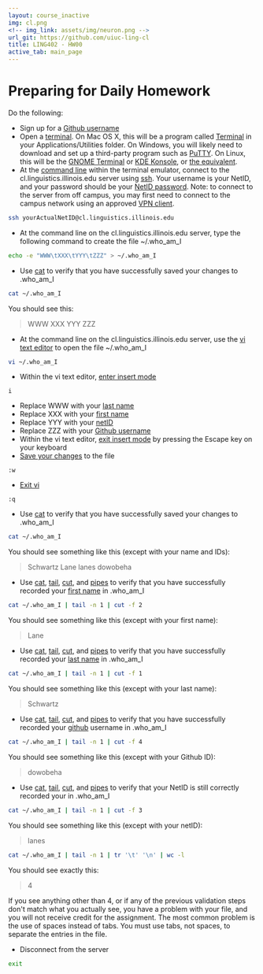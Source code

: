 ```yaml
---
layout: course_inactive
img: cl.png
<!-- img_link: assets/img/neuron.png -->
url_git: https://github.com/uiuc-ling-cl
title: LING402 - HW00
active_tab: main_page 
---
```


# Preparing for Daily Homework

<!--
<div class="alert alert-info">
  Due Tuesday 29 August 2017 at 11:59 PM Central time.
</div>
-->

Do the following:

* Sign up for a [Github username](https://github.com/join?source=header-home)
* Open a [terminal](https://en.wikipedia.org/wiki/Terminal_emulator). On Mac OS X, this will be a program called [Terminal](https://en.wikipedia.org/wiki/Terminal_(OS_X)) in your Applications/Utilities folder. On Windows, you will likely need to download and set up a third-party program such as [PuTTY](http://www.chiark.greenend.org.uk/~sgtatham/putty/download.html). On Linux, this will be the [GNOME Terminal](https://en.wikipedia.org/wiki/GNOME_Terminal) or [KDE Konsole](https://en.wikipedia.org/wiki/Konsole), or [the equivalent](https://en.wikipedia.org/wiki/List_of_terminal_emulators).
* At the [command line](https://en.wikipedia.org/wiki/Command-line_interface) within the terminal emulator, connect to the cl.linguistics.illinois.edu server using [ssh](http://linuxcommand.org/man_pages/ssh1.html). Your username is your NetID, and your password should be your [NetID password](https://techservices.illinois.edu/services/netid-password). Note: to connect to the server from off campus, you may first need to connect to the campus network using an approved [VPN client](https://techservices.illinois.edu/services/virtual-private-networking-vpn/download-and-set-up-the-vpn-client).

```bash
ssh yourActualNetID@cl.linguistics.illinois.edu
```

* At the command line on the cl.linguistics.illinois.edu server, type the following command to create the file ~/.who\_am\_I 

```bash
echo -e "WWW\tXXX\tYYY\tZZZ" > ~/.who_am_I
```

* Use [cat](http://linux.die.net/man/1/cat) to verify that you have successfully saved your changes to .who\_am\_I

```bash
cat ~/.who_am_I
```

You should see this:

>WWW	XXX	YYY	ZZZ


* At the command line on the cl.linguistics.illinois.edu server, use the [vi text editor](http://www.howtogeek.com/102468/a-beginners-guide-to-editing-text-files-with-vi/) to open the file ~/.who\_am\_I 

```bash
vi ~/.who_am_I
```

* Within the vi text editor, [enter insert mode](http://www.howtogeek.com/102468/a-beginners-guide-to-editing-text-files-with-vi/) 

```vi
i
```

* Replace WWW with your [last name](https://en.wikipedia.org/wiki/Surname)
* Replace XXX with your [first name](https://en.wikipedia.org/wiki/Given_name)
* Replace YYY with your [netID](https://netidclaim.illinois.edu/)
* Replace ZZZ with your [Github username](https://github.com/join?source=header-home)
* Within the vi text editor, [exit insert mode](http://www.howtogeek.com/102468/a-beginners-guide-to-editing-text-files-with-vi/) by pressing the Escape key on your keyboard
* [Save your changes](http://www.howtogeek.com/102468/a-beginners-guide-to-editing-text-files-with-vi/) to the file

```
:w
```

* [Exit vi](http://www.howtogeek.com/102468/a-beginners-guide-to-editing-text-files-with-vi/)

```
:q
```


* Use [cat](http://linux.die.net/man/1/cat) to verify that you have successfully saved your changes to .who\_am\_I

```bash
cat ~/.who_am_I
```

You should see something like this (except with your name and IDs):

>Schwartz	Lane	lanes	dowobeha




* Use [cat](http://linux.die.net/man/1/cat), [tail](http://linux.die.net/man/1/tail), [cut](http://linux.die.net/man/1/cut), and [pipes](http://ryanstutorials.net/linuxtutorial/piping.php#piping) to verify that you have successfully recorded your [first name](https://en.wikipedia.org/wiki/Given_name) in .who\_am\_I

```bash
cat ~/.who_am_I | tail -n 1 | cut -f 2
```

You should see something like this (except with your first name):

>Lane

* Use [cat](http://linux.die.net/man/1/cat), [tail](http://linux.die.net/man/1/tail), [cut](http://linux.die.net/man/1/cut), and [pipes](http://ryanstutorials.net/linuxtutorial/piping.php#piping) to verify that you have successfully recorded your [last name](https://en.wikipedia.org/wiki/Surname) in .who\_am\_I

```bash
cat ~/.who_am_I | tail -n 1 | cut -f 1
```

You should see something like this (except with your last name):

>Schwartz


* Use [cat](http://linux.die.net/man/1/cat), [tail](http://linux.die.net/man/1/tail), [cut](http://linux.die.net/man/1/cut), and [pipes](http://ryanstutorials.net/linuxtutorial/piping.php#piping) to verify that you have successfully recorded your [github](https://github.com) username in .who\_am\_I

```bash
cat ~/.who_am_I | tail -n 1 | cut -f 4
```

You should see something like this (except with your Github ID):

>dowobeha

* Use [cat](http://linux.die.net/man/1/cat), [tail](http://linux.die.net/man/1/tail), [cut](http://linux.die.net/man/1/cut), and [pipes](http://ryanstutorials.net/linuxtutorial/piping.php#piping) to verify that your NetID is still correctly recorded your in .who\_am\_I

```bash
cat ~/.who_am_I | tail -n 1 | cut -f 3
```

You should see something like this (except with your netID):

>lanes

```bash
cat ~/.who_am_I | tail -n 1 | tr '\t' '\n' | wc -l
```

You should see exactly this:

>4

If you see anything other than 4, or if any of the previous validation steps don't match what you actually see, you have a problem with your file, and you will not receive credit for the assignment. The most common problem is the use of spaces instead of tabs. You must use tabs, not spaces, to separate the entries in the file.


* Disconnect from the server

```bash
exit
```

